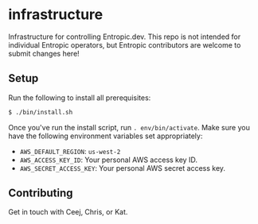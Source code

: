 # infrastructure

Infrastructure for controlling Entropic.dev. This repo is not intended for
individual Entropic operators, but Entropic contributors are welcome to submit
changes here!

## Setup

Run the following to install all prerequisites:

```bash
$ ./bin/install.sh
```

Once you've run the install script, run `. env/bin/activate`. Make sure you have
the following environment variables set appropriately:

- `AWS_DEFAULT_REGION`: `us-west-2`
- `AWS_ACCESS_KEY_ID`: Your personal AWS access key ID.
- `AWS_SECRET_ACCESS_KEY`: Your personal AWS secret access key.

## Contributing

Get in touch with Ceej, Chris, or Kat.
